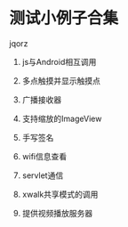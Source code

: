 # 测试小例子合集

jqorz

1. js与Android相互调用

2. 多点触摸并显示触摸点

3. 广播接收器

4. 支持缩放的ImageView

5. 手写签名

6. wifi信息查看

7. servlet通信

8. xwalk共享模式的调用

9. 提供视频播放服务器